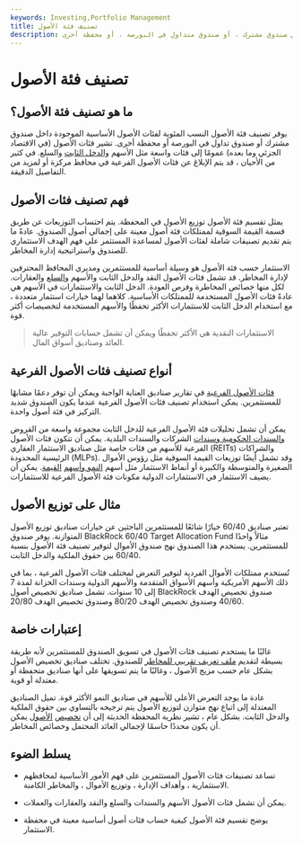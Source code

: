 ```yaml
---
keywords: Investing,Portfolio Management
title: تصنيف فئة الأصول
description: يوضح تحليل فئة الأصول الطريقة التي يتم بها تمثيل فئات الأصول المحددة في صندوق مشترك ، أو صندوق متداول في البورصة ، أو محفظة أخرى.
---
```


# تصنيف فئة الأصول
## ما هو تصنيف فئة الأصول؟

يوفر تصنيف فئة الأصول النسب المئوية لفئات الأصول الأساسية الموجودة داخل صندوق مشترك أو صندوق تداول في البورصة أو محفظة أخرى. تشير فئات الأصول (في الاقتصاد الجزئي وما بعده) عمومًا إلى فئات واسعة مثل الأسهم [والدخل الثابت](/fixedincome) والسلع. في كثير من الأحيان ، قد يتم الإبلاغ عن فئات الأصول الفرعية في محافظ مركزة أو لمزيد من التفاصيل الدقيقة.

## فهم تصنيف فئات الأصول

يمثل تقسيم فئة الأصول توزيع الأصول في المحفظة. يتم احتساب التوزيعات عن طريق قسمة القيمة السوقية لممتلكات فئة أصول معينة على إجمالي أصول الصندوق. عادةً ما يتم تقديم تصنيفات شاملة لفئات الأصول لمساعدة المستثمر على فهم الهدف الاستثماري للصندوق واستراتيجية إدارة المخاطر.

الاستثمار حسب فئة الأصول هو وسيلة أساسية للمستثمرين ومديري المحافظ المحترفين لإدارة المخاطر. قد تشمل فئات الأصول النقد والدخل الثابت والأسهم [والسلع](/commodity) والعقارات. لكل منها خصائص المخاطرة وفرص العودة. الدخل الثابت والاستثمارات في الأسهم هي عادةً فئات الأصول المستخدمة للممتلكات الأساسية. كلاهما لهما خيارات استثمار متعددة ، مع استخدام الدخل الثابت للاستثمارات الأكثر تحفظًا والأسهم المستخدمة لتخصيصات أكثر قوة.

> الاستثمارات النقدية هي الأكثر تحفظًا ويمكن أن تشمل حسابات التوفير عالية العائد وصناديق أسواق المال.

>

## أنواع تصنيف فئات الأصول الفرعية

[فئات الأصول الفرعية](/subasset_class) في تقارير صناديق العناية الواجبة ويمكن أن توفر دعمًا مشابهًا للمستثمرين. يمكن استخدام تصنيف فئات الأصول الفرعية عندما يكون الصندوق شديد التركيز في فئة أصول واحدة.

يمكن أن تشمل تحليلات فئة الأصول الفرعية للدخل الثابت مجموعة واسعة من القروض [والسندات الحكومية وسندات](/government-bond) الشركات والسندات البلدية. يمكن أن تتكون فئات الأصول الفرعية للأسهم من فئات خاصة مثل صناديق الاستثمار العقاري (REITs) والشراكات الرئيسية المحدودة (MLPs). وقد تشمل أيضًا توزيعات القيمة السوقية مثل رؤوس الأموال الصغيرة والمتوسطة والكبيرة أو أنماط الاستثمار مثل أسهم [النمو وأسهم](/growthstock) [القيمة](/valuestock). يمكن أن يضيف الاستثمار في الاستثمارات الدولية مكونات فئة الأصول الفرعية للاستثمارات.

## مثال على توزيع الأصول

تعتبر صناديق 60/40 خيارًا شائعًا للمستثمرين الباحثين عن خيارات صناديق توزيع الأصول المتوازنة. يوفر صندوق BlackRock 60/40 Target Allocation Fund مثالاً واحدًا للمستثمرين. يستخدم هذا الصندوق نهج صندوق الأموال لتوفير تصنيف فئة الأصول بنسبة 60/40 بين حقوق الملكية والدخل الثابت.

تُستخدم ممتلكات الأموال الفردية لتوفير التعرض لمختلف فئات الأصول الفرعية ، بما في ذلك الأسهم الأمريكية وأسهم الأسواق المتقدمة والأسهم الدولية وسندات الخزانة لمدة 7 إلى 10 سنوات. تشمل صناديق تخصيص أصول BlackRock صندوق تخصيص الهدف 40/60 وصندوق تخصيص الهدف 80/20 وصندوق تخصيص الهدف 20/80.

## إعتبارات خاصة

غالبًا ما يستخدم تصنيف فئات الأصول في تسويق الصندوق للمستثمرين لأنه طريقة بسيطة لتقديم [ملف تعريف تقريبي للمخاطر](/risk-profile) للصندوق. تختلف صناديق تخصيص الأصول بشكل عام حسب مزيج الأصول ، وغالبًا ما يتم تسويقها على أنها صناديق متحفظة أو معتدلة أو قوية.

عادة ما يوجد التعرض الأعلى للأسهم في صناديق النمو الأكثر قوة. تميل الصناديق المعتدلة إلى اتباع نهج متوازن لتوزيع الأصول يتم ترجيحه بالتساوي بين حقوق الملكية والدخل الثابت. بشكل عام ، تشير نظرية المحفظة الحديثة إلى أن [تخصيص](/assetallocation) [الأصول](/assetallocation) يمكن أن يكون محددًا حاسمًا لإجمالي العائد المحتمل وخصائص المخاطر.

## يسلط الضوء

- تساعد تصنيفات فئات الأصول المستثمرين على فهم الأمور الأساسية لمحافظهم الاستثمارية ، وأهداف الإدارة ، وتوزيع الأموال ، والمخاطر الكامنة.

- يمكن أن تشمل فئات الأصول الأسهم والسندات والسلع والنقد والعقارات والعملات.

- يوضح تقسيم فئة الأصول كيفية حساب فئات أصول أساسية معينة في محفظة الاستثمار.

